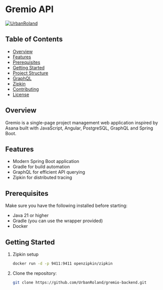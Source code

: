 # Gremio API
[![UrbanRoland](https://circleci.com/gh/UrbanRoland/gremio-backend.svg?style=svg)](<LINK>)

## Table of Contents

- [Overview](#overview)
- [Features](#features)
- [Prerequisites](#prerequisites)
- [Getting Started](#getting-started)
- [Project Structure](#project-structure)
- [GraphQL](#graphql)
- [Zipkin](#zipkin)
- [Contributing](#contributing)
- [License](#license)

## Overview

Gremio is a single-page project management web application inspired by Asana built with JavaScript, Angular, PostgreSQL,
GraphQL and Spring Boot.

## Features

- Modern Spring Boot application
- Gradle for build automation
- GraphQL for efficient API querying
- Zipkin for distributed tracing

## Prerequisites

Make sure you have the following installed before starting:

- Java 21 or higher
- Gradle (you can use the wrapper provided)
- Docker

## Getting Started

1. Zipkin setup

   ```bash
   docker run -d -p 9411:9411 openzipkin/zipkin
   ```
2. Clone the repository:

   ```bash
   git clone https://github.com/UrbanRoland/gremio-backend.git